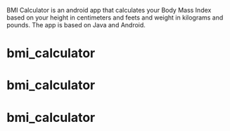 BMI Calculator is an android app that calculates your Body Mass Index based on your height in centimeters and feets and weight in kilograms and pounds.
The app is based on Java and Android.
# bmi_calculator
# bmi_calculator
# bmi_calculator
